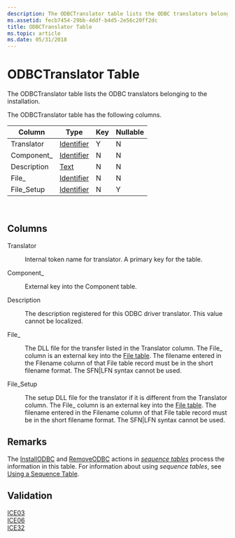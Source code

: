 ```yaml
---
description: The ODBCTranslator table lists the ODBC translators belonging to the installation.
ms.assetid: fecb7454-29bb-4ddf-b4d5-2e56c20ff2dc
title: ODBCTranslator Table
ms.topic: article
ms.date: 05/31/2018
---
```


# ODBCTranslator Table

The ODBCTranslator table lists the ODBC translators belonging to the installation.

The ODBCTranslator table has the following columns.



| Column      | Type                         | Key | Nullable |
|-------------|------------------------------|-----|----------|
| Translator  | [Identifier](identifier.md) | Y   | N        |
| Component\_ | [Identifier](identifier.md) | N   | N        |
| Description | [Text](text.md)             | N   | N        |
| File\_      | [Identifier](identifier.md) | N   | N        |
| File\_Setup | [Identifier](identifier.md) | N   | Y        |



 

## Columns

<dl> <dt>

<span id="Translator"></span><span id="translator"></span><span id="TRANSLATOR"></span>Translator
</dt> <dd>

Internal token name for translator. A primary key for the table.

</dd> <dt>

<span id="Component_"></span><span id="component_"></span><span id="COMPONENT_"></span>Component\_
</dt> <dd>

External key into the Component table.

</dd> <dt>

<span id="Description"></span><span id="description"></span><span id="DESCRIPTION"></span>Description
</dt> <dd>

The description registered for this ODBC driver translator. This value cannot be localized.

</dd> <dt>

<span id="File_"></span><span id="file_"></span><span id="FILE_"></span>File\_
</dt> <dd>

The DLL file for the transfer listed in the Translator column. The File\_ column is an external key into the [File table](file-table.md). The filename entered in the Filename column of that File table record must be in the short filename format. The SFN\|LFN syntax cannot be used.

</dd> <dt>

<span id="File_Setup"></span><span id="file_setup"></span><span id="FILE_SETUP"></span>File\_Setup
</dt> <dd>

The setup DLL file for the translator if it is different from the Translator column. The File\_ column is an external key into the [File table](file-table.md). The filename entered in the Filename column of that File table record must be in the short filename format. The SFN\|LFN syntax cannot be used.

</dd> </dl>

## Remarks

The [InstallODBC](installodbc-action.md) and [RemoveODBC](removeodbc-action.md) actions in [*sequence tables*](s-gly.md) process the information in this table. For information about using *sequence tables*, see [Using a Sequence Table](using-a-sequence-table.md).

## Validation

<dl>

[ICE03](ice03.md)  
[ICE06](ice06.md)  
[ICE32](ice32.md)  
</dl>

 

 



